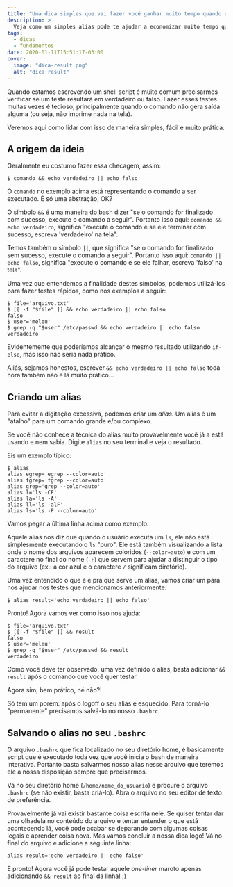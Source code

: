 ```yaml
---
title: "Uma dica simples que vai fazer você ganhar muito tempo quando estiver escrevendo shell scripts"
description: >
  Veja como um simples alias pode te ajudar a economizar muito tempo quando estiver escrevendo e testando trechos dos seus scripts.
tags:
  - dicas
  - fundamentos
date: 2020-01-11T15:51:17-03:00
cover:
  image: "dica-result.png"
  alt: "dica result"
---
```


Quando estamos escrevendo um shell script é muito comum precisarmos verificar se um teste resultará em verdadeiro ou falso. Fazer esses testes muitas vezes é tedioso, principalmente quando o comando não gera saída alguma (ou seja, não imprime nada na tela).

Veremos aqui como lidar com isso de maneira simples, fácil e muito prática.

## A origem da ideia

Geralmente eu costumo fazer essa checagem, assim:

```shell-session
$ comando && echo verdadeiro || echo falso
```

O `comando` no exemplo acima está representando o comando a ser executado. É só uma abstração, OK?

O símbolo `&&` é uma maneira do bash dizer "se o comando for finalizado com sucesso, execute o comando a seguir". Portanto isso aqui: `comando && echo verdadeiro`, significa "execute o comando e se ele terminar com sucesso, escreva 'verdadeiro' na tela".

Temos também o símbolo `||`, que significa "se o comando for finalizado sem sucesso, execute o comando a seguir". Portanto isso aqui: `comando || echo falso`, significa "execute o comando e se ele falhar, escreva 'falso' na tela".

Uma vez que entendemos a finalidade destes símbolos, podemos utilizá-los para fazer testes rápidos, como nos exemplos a seguir:

```shell-session
$ file='arquivo.txt'
$ [[ -f "$file" ]] && echo verdadeiro || echo falso
falso
$ user='meleu'
$ grep -q "$user" /etc/passwd && echo verdadeiro || echo falso
verdadeiro
```

Evidentemente que poderíamos alcançar o mesmo resultado utilizando `if-else`, mas isso não seria nada prático.

Aliás, sejamos honestos, escrever `&& echo verdadeiro || echo falso` toda hora também não é lá muito prático...


## Criando um alias

Para evitar a digitação excessiva, podemos criar um _alias_. Um alias é um "atalho" para um comando grande e/ou complexo.

Se você não conhece a técnica do alias muito provavelmente você já a está usando e nem sabia. Digite `alias` no seu terminal e veja o resultado.

Eis um exemplo típico:

```shell-session
$ alias
alias egrep='egrep --color=auto'
alias fgrep='fgrep --color=auto'
alias grep='grep --color=auto'
alias l='ls -CF'
alias la='ls -A'
alias ll='ls -alF'
alias ls='ls -F --color=auto'
```

Vamos pegar a última linha acima como exemplo.

Aquele alias nos diz que quando o usuário executa um `ls`, ele não está simplesmente executando o `ls` "puro". Ele está também visualizando a lista onde o nome dos arquivos aparecem coloridos (`--color=auto`) e com um caractere no final do nome (`-F`) que servem para ajudar a distinguir o tipo do arquivo (ex.: a cor azul e o caractere `/` significam diretório).

Uma vez entendido o que é e pra que serve um alias, vamos criar um para nos ajudar nos testes que mencionamos anteriormente:

```shell-session
$ alias result='echo verdadeiro || echo falso'
```

Pronto! Agora vamos ver como isso nos ajuda:

```shell-session
$ file='arquivo.txt'
$ [[ -f "$file" ]] && result
falso
$ user='meleu'
$ grep -q "$user" /etc/passwd && result
verdadeiro
```

Como você deve ter observado, uma vez definido o alias, basta adicionar `&& result` após o comando que você quer testar.

Agora sim, bem prático, né não?!

Só tem um porém: após o logoff o seu alias é esquecido. Para torná-lo "permanente" precisamos salvá-lo no nosso `.bashrc`.


## Salvando o alias no seu `.bashrc`

O arquivo `.bashrc` que fica localizado no seu diretório home, é basicamente script que é executado toda vez que você inicia o bash de maneira interativa. Portanto basta salvarmos nosso alias nesse arquivo que teremos ele a nossa disposição sempre que precisarmos.

Vá no seu diretório home (`/home/nome_do_usuario`) e procure o arquivo `.bashrc` (se não existir, basta criá-lo). Abra o arquivo no seu editor de texto de preferência.

Provavelmente já vai existir bastante coisa escrita nele. Se quiser tentar dar uma olhadela no conteúdo do arquivo e tentar entender o que está acontecendo lá, você pode acabar se deparando com algumas coisas legais e aprender coisa nova. Mas vamos concluir a nossa dica logo! Vá no final do arquivo e adicione a seguinte linha:

```
alias result='echo verdadeiro || echo falso'
```

E pronto! Agora você já pode testar aquele _one-liner_ maroto apenas adicionando `&& result` ao final da linha! ;)